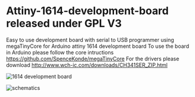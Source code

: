 # Attiny-1614-development-board released under GPL V3
Easy to use development board with serial to USB programmer using megaTinyCore for Arduino attiny 1614 development board
To use the board in Arduino please follow the core intructions
https://github.com/SpenceKonde/megaTinyCore
For the drivers please download
http://www.wch-ic.com/downloads/CH341SER_ZIP.html

![1614 development board](https://user-images.githubusercontent.com/93215442/138928411-097d2c6d-ee03-402a-9e4b-4c13dcab94e0.png)

![schematics](https://user-images.githubusercontent.com/93215442/138928569-776b8d6e-1eaf-4e45-9624-faa8c4132b22.png)
